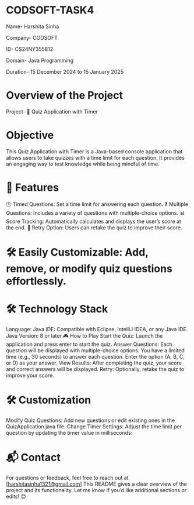 # CODSOFT-TASK4
Name- Harshita Sinha

Company- CODSOFT 


ID- CS24NY355812 


Domain- Java Programming


Duration- 15 December 2024 to 15 January 2025

# Overview of the Project

Project- 📝 Quiz Application with Timer


# Objective


This Quiz Application with Timer is a Java-based console application that allows users to take quizzes with a time limit for each question. It provides an engaging way to test knowledge while being mindful of time.

# 🚀 Features


🕒 Timed Questions: Set a time limit for answering each question.
❓ Multiple Questions: Includes a variety of questions with multiple-choice options.
📊 Score Tracking: Automatically calculates and displays the user’s score at the end.
🔄 Retry Option: Users can retake the quiz to improve their score.

# 🛠️ Easily Customizable: Add, remove, or modify quiz questions effortlessly.
# 🛠️ Technology Stack

Language: Java
IDE: Compatible with Eclipse, IntelliJ IDEA, or any Java IDE.
Java Version: 8 or later
🎮 How to Play
Start the Quiz: Launch the application and press enter to start the quiz.
Answer Questions:
Each question will be displayed with multiple-choice options.
You have a limited time (e.g., 30 seconds) to answer each question.
Enter the option (A, B, C, or D) as your answer.
View Results: After completing the quiz, your score and correct answers will be displayed.
Retry: Optionally, retake the quiz to improve your score.

# 🛠️ Customization


Modify Quiz Questions:
Add new questions or edit existing ones in the QuizApplication.java file:
Change Timer Settings:
Adjust the time limit per question by updating the timer value in milliseconds:

# 📬 Contact


For questions or feedback, feel free to reach out at [harshitasinha1321@gmail.com] This README gives a clear overview of the project and its functionality. Let me know if you’d like additional sections or edits! 😊
